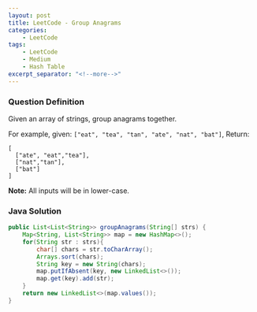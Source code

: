 ```yaml
---
layout: post
title: LeetCode - Group Anagrams
categories:
    - LeetCode
tags:
    - LeetCode
    - Medium
    - Hash Table
excerpt_separator: "<!--more-->"
---
```


### Question Definition
Given an array of strings, group anagrams together.

For example, given: `["eat", "tea", "tan", "ate", "nat", "bat"]`,
Return:
```
[
  ["ate", "eat","tea"],
  ["nat","tan"],
  ["bat"]
]
```
**Note:** All inputs will be in lower-case.
### Java Solution
```java
public List<List<String>> groupAnagrams(String[] strs) {
    Map<String, List<String>> map = new HashMap<>();
    for(String str : strs){
        char[] chars = str.toCharArray();
        Arrays.sort(chars);
        String key = new String(chars);
        map.putIfAbsent(key, new LinkedList<>());
        map.get(key).add(str);
    }
    return new LinkedList<>(map.values());
}
```